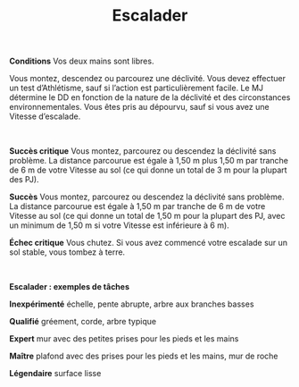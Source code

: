 ﻿---
title: Escalader
titleEn: Climb
id: pprgrYQ1QnIDGZiy
group: actions
---
<p><strong>Conditions</strong> Vos deux mains sont libres.</p><p>Vous montez, descendez ou parcourez une déclivité. Vous devez effectuer un test d’Athlétisme, sauf si l’action est particulièrement facile. Le MJ détermine le DD en fonction de la nature de la déclivité et des circonstances environnementales. Vous êtes pris au dépourvu, sauf si vous avez une Vitesse d’escalade.</p><p>&nbsp;</p><p><strong>Succès critique</strong> Vous montez, parcourez ou descendez la déclivité sans problème. La distance parcourue est égale à 1,50 m plus 1,50 m par tranche de 6 m de votre Vitesse au sol (ce qui donne un total de 3 m pour la plupart des PJ).</p><p><strong>Succès</strong> Vous montez, parcourez ou descendez la déclivité sans problème. La distance parcourue est égale à 1,50 m par tranche de 6 m de votre Vitesse au sol (ce qui donne un total de 1,50 m pour la plupart des PJ, avec un minimum de 1,50 m si votre Vitesse est inférieure à 6 m).</p><p><strong>Échec critique</strong> Vous chutez. Si vous avez commencé votre escalade sur un sol stable, vous tombez à terre.</p><p>&nbsp;</p><p><strong>Escalader : exemples de tâches</strong></p><p><strong>Inexpérimenté</strong> échelle, pente abrupte, arbre aux branches basses</p><p><strong>Qualifié</strong> gréement, corde, arbre typique</p><p><strong>Expert</strong> mur avec des petites prises pour les pieds et les mains</p><p><strong>Maître</strong> plafond avec des prises pour les pieds et les mains, mur de roche</p><p><strong>Légendaire</strong> surface lisse</p>

